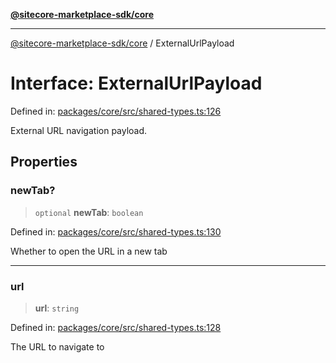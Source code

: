 [**@sitecore-marketplace-sdk/core**](../README.md)

***

[@sitecore-marketplace-sdk/core](../README.md) / ExternalUrlPayload

# Interface: ExternalUrlPayload

Defined in: [packages/core/src/shared-types.ts:126](https://github.com/Sitecore/sitecore-marketplace-sdk/blob/688f537c0b6c422cf8b1a4f05e879f688e51e92b/packages/core/src/shared-types.ts#L126)

External URL navigation payload.

## Properties

### newTab?

> `optional` **newTab**: `boolean`

Defined in: [packages/core/src/shared-types.ts:130](https://github.com/Sitecore/sitecore-marketplace-sdk/blob/688f537c0b6c422cf8b1a4f05e879f688e51e92b/packages/core/src/shared-types.ts#L130)

Whether to open the URL in a new tab

***

### url

> **url**: `string`

Defined in: [packages/core/src/shared-types.ts:128](https://github.com/Sitecore/sitecore-marketplace-sdk/blob/688f537c0b6c422cf8b1a4f05e879f688e51e92b/packages/core/src/shared-types.ts#L128)

The URL to navigate to
